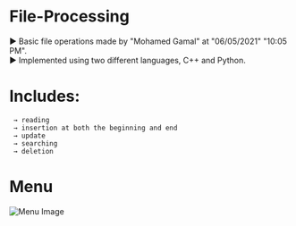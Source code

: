 # File-Processing

► Basic file operations made by "Mohamed Gamal" at "06/05/2021" "10:05 PM". <br>
► Implemented using two different languages, C++ and Python.

	
# Includes:
     → reading
     → insertion at both the beginning and end
     → update
     → searching
     → deletion
     
# Menu
![Menu Image](https://i.ibb.co/SJbZP5G/1.png)
